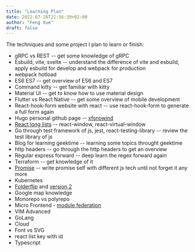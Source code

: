 ```yaml
---
title: "Learning Plan"
date: 2022-07-28T21:56:39+02:00
author: "Feng Xue"
draft: false
---
```


The techniques and some project I plan to learn or finish:

* gRPC vs REST -- get some knowledge of gRPC
* Esbuild, vite, svelte -- understand the difference of vite and esbuild, apply esbuild for develop and webpack for production
* webpack hotload
* ES6 ES7 -- get overview of ES6 and ES7
* Command kitty -- get familiar with kitty
* Material UI -- get to know how to use material design
* Flutter vs React Native -- get some overview of mobile development
* React-hook-form website with react -- use react-hook-form to generate a full form again
* Hugo personal github page -- [xfsnowind](https://xfsnowind.github.io)
* [React long lists](https://xfsnowind.github.io/blogs/react-virtualized/) -- react-window, react-virtual-window
* Go through test framework of js, jest, react-testing-library -- review the test library of js
* Blog for learning geektime -- learning some topics throught geektime
* http headers -- go through the http headers to get an overview
* Regular express forward -- deep learn the regex forward again
* Terraform -- get knowledge of it
* [Promise](/blogs/promise/) -- write promise self with different js tech until not forget it any more
* Kubernetes
* [Folderflip](/blogs/folderflip/) and [version 2](/blogs/folderflip-version2/)
* Google map knowledge
* Monorepo vs polyrepo
* Micro Frontend - [module federation](/blogs/micro-frontend-module-federation/)
* VIM Advanced
* GoLang
* Cloud
* Font vs SVG
* react list key with id
* Typescript